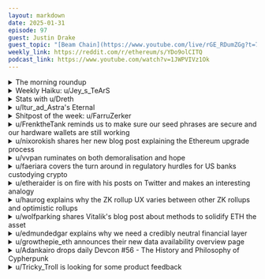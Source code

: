 ```yaml
---
layout: markdown
date: 2025-01-31
episode: 97
guest: Justin Drake
guest_topic: "[Beam Chain](https://www.youtube.com/live/rGE_RDumZGg?t=7200) and other exciting developments"
weekly_link: https://reddit.com/r/ethereum/s/YDo9olCITQ
podcast_link: https://www.youtube.com/watch?v=1JWPVIVz1Ok
---
```



<details markdown=1>
<summary>The morning roundup</summary>
[View on Reddit →](https://reddit.com/r/ethereum/comments/1ie96gs/comment/ma5p9je/)

[u/alexiskef](https://reddit.com/u/alexiskef)

> ✨E✨t✨h✨e✨r✨e✨u✨m✨

[u/Ethzenn](https://reddit.com/u/Ethzenn)

> $3,260

[u/Kallukoras](https://reddit.com/u/Kallukoras)

> 0.031

[u/usesbinkvideo](https://reddit.com/u/usesbinkvideo)

> 3,600,715 Ethereans subscribed (+2,626)

</details>
<details markdown=1>
<summary>Weekly Haiku: u/Jey_s_TeArS</summary>
[View on Reddit →](https://reddit.com/r/ethereum/comments/1ibvxys/comment/m9qxgem/)

*Our scaling prowess,*

*The layer twos allow us,*

*More blobs endow us.*

</details>
<details markdown=1>
<summary>Stats with u/Dreth</summary>
[View on Reddit →](https://reddit.com/r/ethereum/comments/1ie96gs/comment/ma6fmrh/)

Hi frens, hope you have a great friday. Missed the flows for a couple days, the 0 day threw me off. Here's the past two days!


# ETH stats

UTC Timestamp: **2025-01-31T11:24:00Z**

## Price and supply

| Metric                          | Value       |
|:--------------------------------|:------------|
| Current ETH price               | 3,318       |
| 24h change (%)                  | 3.04        |
| Average ETH price over 1 day    | 3,253       |
| Average ETH price over 7 days   | 3,225       |
| Average ETH price over 30 days  | 3,330       |
| Supply at merge                 | 120,521,140 |
| Current supply                  | 120,514,195 |
| Supply differential since merge | -6,945      |
| Total inflation since merge (%) | -0.01       |

## ETF Flow (in millions of USD)

### Summary

| Metric                                  |   Value |
|:----------------------------------------|--------:|
| Total ETF Flow                          |  2734.6 |
| Total ETF Flow over the last 3 days     |   -73.1 |
| Total ETF Flow on the last recorded day |    67.8 |

### ETF Flow (last 3 days)

| Entity    |   2025-01-27 |   2025-01-29 |   2025-01-30 |   Total |
|:----------|-------------:|-------------:|-------------:|--------:|
| Blackrock |         20.7 |          9.5 |         79.9 |   110.1 |
| Fidelity  |        -68.5 |          5.5 |         15.4 |   -47.6 |
| Bitwise   |         -4.2 |         -4   |          0   |    -8.2 |
| Grayscale |        -84.2 |        -15.7 |        -40.3 |  -140.2 |
| Grayscale |          0   |          0   |         12.8 |    12.8 |

#### Sources

- [ultrasound.money](https://ultrasound.money)
- [farside.co.uk](https://farside.co.uk/eth)
- [farside.co.uk ETH ETF full historical tables](https://farside.co.uk/ethereum-etf-flow-all-data/)
- [coinglass.com](https://coinglass.com/)

##### [Previous post](https://reddit.com/r/ethereum/comments/1ibvxys/daily_general_discussion_january_28_2025/m9n5axx/)

</details>
<details markdown=1>
<summary>u/Itur_ad_Astra's Eternal</summary>
[View on Reddit →](https://reddit.com/r/ethereum/comments/1ico4yq/comment/m9svsej/)

**ALL HAIL THE ETERNAL CRAB**

📈      📉      📈      🌊      📈      📉      📈

📉      🌌      📉      📈      📉      🌌      📉

📈      📉      📈      🐋      📈      📉      📈

🌊      📈      🐋      🦀      🐋      📈      🌊

📈      📉      📈      🐋      📈      📉      📈

📉      🌌      📉      📈      📉      🌌      📉

📈      📉      📈      🌊      📈      📉      📈

**$1000--------$3130--------$5000**

**2021----------2025----------∞**

*Overexposed AI investors are scared. Trillions of USD in AI investments are in peril. A small blue whale is crushing their dreams of moon. Logic would dictate that a portfolio rebalance is required, and it would also dictate that a small percentage of those trillions would flow to crypto and thus Ethereum. Deepseek and opensource AI is immensely bullish for crypto, as AI can replace everything in Tech* **but** *crypto.*

*But every time there is good news for Ethereum, this is when the Mighty Crab reveals his immense power. The AI investment bubble popping will have no effect on the price. Thus have the prophecies foretold.*

</details>
<details markdown=1>
<summary>Shitpost of the week: u/FarruZerker</summary>
[View on Reddit →](https://reddit.com/r/ethereum/comments/1idh7b8/comment/ma09zx6/)

We shall fight on the subreddits, we shall fight on the deep dark corners of X, we shall fight in the Discords and on the forums, we shall battle in the tweets and the threads; we shall never surrender!. 

And even if, which I do not for a moment believe, this network or much of it were FUDDED till the end of Ray, then our Eth community across the globe, empowered by decentralization and defended by the strength of the protocol, would carry on the struggle, until, in time, the New World of true decentralization, with all its power and clarity, steps forward to restore and liberate the Old.

</details>
<details markdown=1>
<summary>u/FrenktheTank reminds us to make sure our seed phrases are secure and our hardware wallets are still working</summary>
[View on Reddit →](https://reddit.com/r/ethereum/comments/1i7xr6j/daily_general_discussion_january_23_2025/m8ovyca/)

Yesterday, I wanted to send some stablecoins from my cold wallet (Ledger) to finally try and earn some yield on them. I connected my Ledger to MetaMask and attempted to make a transaction. Somehow, the transaction failed without a proper error message. Then I tried Rabby, but the same issue occurred. Next, I tried Ledger Live, but nothing happened there either.

Googling the issue didn't bring me closer to a solution. The only option left was to reset the Ledger using the seed phrase. This also didn't work. It looks like my good old Ledger (without the backdoor) had died on me.

Luckily, I had a second unused Ledger which did work after entering the seed phrase. If this had happened to me in a bull market when I decided it was time to sell, and I didn't have a backup Ledger (as many people don't), I wouldn't have been able to sell.

I guess what I'm trying to say is, it's important to maintain your hardware wallets every now and then to ensure they still function. That way, when (not if) the time comes that ETH hits $10k and you want to sell, you'll actually be able to do so.

</details>
<details markdown=1>
<summary>u/nixorokish shares her new blog post explaining the Ethereum upgrade process</summary>
[View on Reddit →](https://reddit.com/r/ethereum/comments/1i8pq7b/daily_general_discussion_january_24_2025/m8wubzs/)

I wrote a blog post for app developers frustrated with the opacity of the Ethereum upgrade process. It loosely describes the process & some soft guidelines about how to participate in it

When I was making the graphic at the bottom showing the timeline of the upgrades, I was actually kind of surprised to realize how new having a cadence and norms for upgrades is! The 'standards' were different early on and it was kind of difficult to figure out how many EIPs went into each upgrade

Anyway, would love to hear what's still hard to understand. I know it took me literal years of following the ACD calls to understand what the hell was going on and what was normal and who everybody was

<https://mirror.xyz/nixo.eth/hT5F3Eo4iqQYNtoZCNqobogAr_Kd2QOmzqEtoizG5GA>

</details>
<details markdown=1>
<summary>u/vvpan ruminates on both demoralisation and hope</summary>
[View on Reddit →](https://reddit.com/r/ethereum/comments/1i8pq7b/daily_general_discussion_january_24_2025/m919wi2/)

I am looking for a new job in tech and I am both demoralized and in a way more inspired and hopeful for crypto than ever. I learned some things from working at a startup and some things dawned on me very recently (cause denial). I am going to get real negative for a second:

1. VCs are not friends of crypto. Behind talk of ideology and decentralization is good old-fashioned greed. They talk big talk but behind the scenes its: "Create a token, go on twitter", does not matter if it kills the project roadmap. Would not be surprised if crypto has struggled to find product-market fit largely because of VCs. They chase hype and quick returns and they put shackles on you and make you dance. This seems to apply to whole VC class. "Disrupting" means replacing a fairly decentralized industry (however flawed) with a single monopoly of which they will be a shareholder, that's the VC wet dream.

2. It is a cliche to say "corporations are greedy" but that it is a structural problem dawned on me only now that I am about to turn 40. Enshitification and shareholder enrichment at any cost is built into the corporate structure. In the digital world that took on a whole new form - two or three companies own our digital lives, our identity, our data and control what we watch, read and buy through algorithms they themselves cannot control while enriching a Zuck and an Elon and a Jeff. (I love the book "Technofeudalism" on the topic). As I heard somebody say "corporation was invented centuries ago and no new legal structures have appeared since then".

3. War and imperialism are back full swing. (Greenland!? You must be shitting me!)

Now, all of that has come to have one name to me - centralization, centralization of power, centralization of wealth. Monopoly is a centralizing force, so is imperialism, so is VC money. What crypto on the other hand has done is bring back the idea that individuals matter, that we are disempowered by centralization and we have had enough. DAOs are hard to run but the exhilaration of mattering for a second felt by everybody involved in one is palpable (at least while the going is good). This is not a new thing - farm development and electrification of the USA, for example, was largely done by cooperatives. The economies of whole regions of Spain are driven by coops. The ideas of radical decentralization are not new but crypto ethos has given them new momentum among the wider public.

So why am I demoralized? It feels like the world is in a dead end and it is harder than ever to sell oneself to a Zuck-wannabe. It all seems to miss the point, it is centralization and enrichment at the cost of me and you and everybody we know.

Why am I hopeful? The space of imagining new ways to raise funds and organize seems to be thriving. Crypto is the only space in my life where the word "governance" and its importance seems to be universally understood. Among the decentralization theater there are genuine actors every day pulling in the right direction. So my praise goes out to everybody who has been working on decentralized networks, the Vitaliks, the people at Ethereum Foundation, the people who are coming up with new ways of funding the commons, the Owockis, the breadchains, and mastodons and blueskies (both decentralized protocols), people doing research on governance and implementing it, anybody who ever was or wanted to be a part of a DAO or a coop, anybody who believes and hopes that we do and will matter.

(And thanks to the mods for everything. Including not blocking my raging rants)

</details>
<details markdown=1>
<summary>u/faeriara covers the turn around in regulatory hurdles for US banks custodying crypto</summary>
[View on Reddit →](https://reddit.com/r/ethereum/comments/1i8pq7b/daily_general_discussion_january_24_2025/m8yimls/)

> Another major roadblock to Wall Street’s adoption of cryptocurrencies has been an accounting rule, issued by the SEC in 2022, requiring banks to classify cryptocurrencies as liabilities on their balance sheets. The rule has subjected those assets to strict capital requirements, significantly raising the financial and regulatory risks of offering crypto custody services.
> 
> Efforts to overturn the rule, known as SAB 121, gained bipartisan support in Congress last year. **But then-President Joe Biden vetoed the proposed legislation, leaving the rule intact and further discouraging banks from adopting digital assets.** Banks have been largely forbidden from expanding their crypto offerings beyond derivatives trading and offering ETFs to wealth management clients.
> 
> “At the moment, from a regulatory perspective, we can’t own” bitcoin, Goldman Sachs CEO David Solomon told CNBC in an interview in Davos this week. He said the bank would revisit the issue if the rules changed.
> 
> Late Thursday, the SEC rescinded SAB 121, potentially opening the door for banks to custody crypto assets without such burdensome capital requirements.
> 
> “Bye, bye SAB 121! It’s not been fun,” wrote SEC Commissioner Hester Peirce, who on Tuesday was tapped to lead a new “crypto task force,” in a post on X late Thursday night following the decision.

<https://www.cnbc.com/2025/01/24/trump-crypto-plans-have-wall-street-ceos-excited-about-digital-assets.html>

It will be interesting to learn one day what the thinking was behind this decision from Biden.

</details>
<details markdown=1>
<summary>u/etheraider is on fire with his posts on Twitter and makes an interesting analogy</summary>
[View on Reddit →](https://reddit.com/r/ethereum/comments/1i9hfml/daily_general_discussion_january_25_2025/m95pgrb/)

$BTC created:

- Immutability
- Decentralization
- Digital Gold

$ETH created:

- Smart contracts
- Decentralized stablecoins
- ICOs
- Dexes
- DAOs
- Liquidity pools
- DEFI
- NFTs
- RWA tokenization
- Rollups
- AI agents

$SOL created:

- Memecoin casino

<https://x.com/etheraider/status/1883264168381558787>

We’re taking the narrative back

---

[View on Reddit →](https://reddit.com/r/ethereum/comments/1i9hfml/daily_general_discussion_january_25_2025/m93x3n0/)

“Decentralized on Ethereum” will be the new “FDIC Reserved”

Pass it on…

<https://x.com/etheraider/status/1883161238366212471?s=46>

</details>
<details markdown=1>
<summary>u/haurog explains why the ZK rollup UX varies between other ZK rollups and optimistic rollups</summary>
[View on Reddit →](https://reddit.com/r/ethereum/comments/1i9hfml/daily_general_discussion_january_25_2025/m95c2kl/)

Here is my understanding of it. Not sure if it is 100% correct, especially about the zero knowledge cryptography part, but that is how I understand it at the moment:

zk rollups are a huge design space and depending on the choices the costs will differ. First of all if one uses STARKS instead of SNARKS the proofs are larger, so they cost more to verify, but they are faster to generate. As far as I understand most/all non privacy zk rollups are looking into STARKS nowadays if they are not using them already. Scroll still uses SNARKS as far as I know. There is also the subspectrum of commitment schemes which change the size and growth of proofs.

Another axis is how compatible the zk rollups are to the EVM. Starknet is totally incompatible. They use their own programming language, their own wallets, their own block explorers their own...everything. This makes their network a bit of a pain to use, but their proofing is more efficient and therefore cheaper. Scroll is the other extreme, it is fully EVM compatible. Whatever smart contract runs on Ethereum runs exactly the same on scroll. This increases the proofing cost for them. Same with Linea. ZKsync is somewhere in between as it is mostly compatible, but as far as I remember the hash function is a different one which, for example, does not allow us deploy a gnosis safe on zksync under the same address as on all fully EVM compatible rollups. 

There is also the part about how efficiently transaction data or state diffs are stored in blobs. So depending how advanced they are there rollups could save some money in that part as well.

There is also the obvious part if a network wants to subsidize transactions by making them cheaper to increase the usage. This is obviously totally intransparent. 

What I expect is the largest influence though is how often proofs are published to Ethereum mainnet. According to L2Beat on the 'Finality' page it takes 12 hours on starknet for a transaction to get included on Ethereum mainnet. For ZKsync it takes 4 hours and for scroll it takes 15 minutes. Publishing more proofs and batches makes a single transaction much more expensive because the proofing cost is shared among fewer transactions, but makes the time to finality much faster. So, I guess scroll is optimizing for finality and, whereas the other ones optimize for cheap transactions.

</details>
<details markdown=1>
<summary>u/wolfparking shares Vitalik's blog post about methods to solidify ETH the asset</summary>
[View on Reddit →](https://reddit.com/r/ethereum/comments/1ia88j8/daily_general_discussion_january_26_2025/m9abhlt/)

[Vitalik posted](https://vitalik.eth.limo/general/2025/01/23/l1l2future.html) some incredible insight on how Eth as an asset and store of value could increase in value by following the L2 upgrade path.


>We should pursue a multi-pronged strategy, to cover all major possible sources of the value of ETH as a [triple-point asset](https://www.bankless.com/ether-a-new-model-for-money). Some key planks of that strategy could be the following:
> 
> - Agree broadly to cement ETH as the primary asset of the greater (L1 + L2) Ethereum economy, support applications using ETH as the primary collateral, etc
> 
> - Encourage L2s supporting ETH with some percentage of fees. This could be done through burning a portion of fees, permanently staking them and donating proceeds to Ethereum ecosystem public goods, or a number of other formulas.
> 
> - Support based rollups in part as a path for L1 to capture value through MEV, but do not attempt to force all rollups to be based (because it does not work for all applications), and do not assume that this alone will solve the problem.
> 
> - Raise the blob count, consider a minimum blob price, and keep blobs in mind as another possible revenue generator. As an example possible future, if you take the average blob fee of the last 30 days, and suppose it stays the same (due to induced demand) while blob count increases to 128, then Ethereum would burn 713,000 ETH per year. However, such a favorable demand curve is not guaranteed, so also do not assume that this alone will solve the problem.


The [whole blog post](https://vitalik.eth.limo/general/2025/01/23/l1l2future.html) is fantastic and worth a read.

</details>
<details markdown=1>
<summary>u/edmundedgar explains why we need a credibly neutral financial layer</summary>
[View on Reddit →](https://reddit.com/r/ethereum/comments/1ia88j8/daily_general_discussion_january_26_2025/m9deyel/)

OK so I hate to do US politics here but we kind of have to because one way or another US politics is going to do us, and something important just happened.

The US has for a long time been using civilian flights to deport people to Colombia. The new administration decided they were also going to do military flights, but they apparently neglected to clear this with the country where they were supposed to land, which denied them permission. In response the president is talking about tariffs, which is getting a lot of media attention. But the important part is, "IEEPA, Treasury, Banking and Financial Sanctions to be fully imposed".

Locking whole countries out of the US-centred financial system is something previous administrations have done, but you generally know if you're the kind of country it could happen to. If you're going to invade the democracy next door, you should probably try to avoid relying on the US-based financial system. But if you're a random central American country, or better a US ally like Denmark, you can be confident that your ability to transact is safe. This just changed overnight. Your country can be locked out literally at a whim.

The world is going to need new, credibly neutral financial infrastructure, and it's going to need it fast. They could try to use Chinese banking systems instead, but that just subjects them to the whim of another unpredictable old man. This is the moment we've been building for.

Now, I know some people here have been jealous of Solana's recent price action and wishing Ethereum was better connected with the current administration's inner circle. But when you're in a position to provide credibly neutral financial infrastructure for the whole world, it's probably better not to have one of your main investors serving as the "crypto tsar" of the man whose actions are making everyone look for an alternative?

</details>
<details markdown=1>
<summary>u/growthepie_eth announces their new data availability overview page</summary>
[View on Reddit →](https://reddit.com/r/ethereum/comments/1ico4yq/daily_general_discussion_january_29_2025/m9tp9tv/)

We have just launched our new Data Availability Overview page on growthepie - [https://www.growthepie.xyz/data-availability](https://www.growthepie.xyz/data-availability)

This page allows you to compare the biggest DA consumers and compare between DA providers including ethereum blobs. 

Quick Overview  

- Ethereum Blobs: Less than a year since they were first introduced Blobs are consistently reaching their targeted capacity - this is going to be upgraded in the next hardfork. What Ethereum currently lacks in DA capacity it more than makes up for with DA Fees Paid proving that there are Layer 2s willing to pay a premium for Ethereum Blobs which cost over $65 per MB yesterday.
- Celestia: Meanwhile Celestia has seen a significant spike in Data Posted largely coming from Eclipse proving they have the capacity to meet demand. With cost per MB being on average $0.17 for the year. Celestia not only provides reduced costs they also are more consistent in their pricing.
- Further Comments: Trade-offs exist between DA providers and different use cases may require different solutions – what’s important is that this experimentation is happening on Ethereum made possible by Layer 2s.

Feedback would be welcome!  

Also, I am still getting used to using  r/ethereum again I don't know whether making a post would have been better?

</details>
<details markdown=1>
<summary>u/Adankairo drops daily Devcon #56 - The History and Philosophy of Cypherpunk</summary>
[View on Reddit →](https://reddit.com/r/ethereum/comments/1ib27hz/daily_general_discussion_january_27_2025/m9htctv/)

#Daily DevCon #56:

[The History and Philosophy of Cypherpunk ](https://www.youtube.com/watch?v=OZwG_Tx1hdA)

It's Monday, January 27, 2025 — day 56 of our DevCon Ethducation listen-along series.

##Summary:

The talk at the Ethereum Developer Conference discussed the importance of returning to the roots of cypherpunk ideals in blockchain technology. The speakers emphasized the ethical and moral aspects of cypherpunk and its goal of creating a better society in the present rather than in a future afterlife. They delved into the history of cypherpunk, touching on topics such as cryptography, public key encryption, anonymous communication networks, and the need for privacy and freedom in technology. They also highlighted the underfunding of cypherpunk projects and the ongoing battle against centralization of power in society. The talk ended with a call to support decentralized technologies that prioritize privacy, empowerment, and individual sovereignty.

##Discussion Questions:

- How can the principles of cypherpunk ideals be effectively integrated into mainstream blockchain technology to uphold values of privacy, empowerment, and individual sovereignty?

- In what ways can the audience contribute to the support and funding of cypherpunk projects to ensure the continuation of decentralized technologies that prioritize ethical and moral aspects in the tech industry?

Your mission is to consume the content, then comment with insight on this thread, and vote up other valuable comments. The primary goal here is community development through education.

- [Yesterday's discussion](https://reddit.com/r/ethereum/comments/1ia88j8/daily_general_discussion_january_26_2025/m98yugn/)
- [All DevCon talks ranked by views](https://github.com/hanniabu/devcon-7-videos/blob/main/videos.md)
- [The grand idea](https://reddit.com/r/ethfinance/comments/1h0xkvx/daily_general_discussion_november_27_2024/lz8b95w/)

***
^The ^summary ^and ^discussion ^questions ^are ^AI-generated ^from ^Youtube's ^autogenerated ^transcript. ^The ^transcript ^may ^capture ^some ^names ^and ^terms ^incorrectly.

</details>
<details markdown=1>
<summary>u/Tricky_Troll is looking for some product feedback</summary>
[View on Reddit →](https://reddit.com/r/ethereum/comments/1ia88j8/daily_general_discussion_january_26_2025/m9dxk36/)

Hey everyone. I'm very excited to share that I've picked up another part time role in the Ethereum space! This time I'm working with Karma.xyz who are building tools for managing on chain reputation to facilitate effective project funding and improve DAO coordination. if you've done any work with grants before, you may have heard of KarmaGAP through our protocol for grant accountability where their platform acts as a hub for all grants activity and building up profiles for grantees.

Anyway, I'm reaching out to see if anyone here is interested in providing feedback on our new Funding Evaluator Network. The Funding Evaluator Network will be a platform that helps communities evaluate potential projects to fund through a range of credible evaluators (human and AI), reputation and endorsements.

If this sounds interesting to you and you're happy to see what we're building and provide some feedback just let me know. Also if you are interested, just if you could in a couple of words explain your background, that would also be helpful. Literally just something like "DeFi builder", "DAO delegate" or "DeSci enthusiast". The more diverse the feedback we can get the better. Any help at all is appreciated! Funding in web 3 is a very tough nut to crack but hopefully some of you are willing to help us on this mission!

Cheers!

</details>

